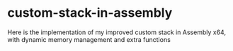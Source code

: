 # custom-stack-in-assembly
Here is the implementation of my improved custom stack in Assembly x64, with dynamic memory management and extra functions
